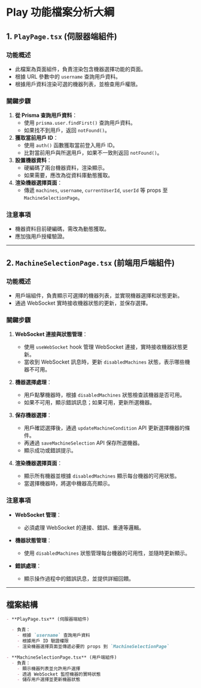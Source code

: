 # Play 功能檔案分析大綱

## 1. `PlayPage.tsx` (伺服器端組件)

### 功能概述

- 此檔案為頁面組件，負責渲染包含機器選擇功能的頁面。
- 根據 URL 參數中的 `username` 查詢用戶資料。
- 根據用戶資料渲染可選的機器列表，並檢查用戶權限。

### 關鍵步驟

1. **從 Prisma 查詢用戶資料**：
   - 使用 `prisma.user.findFirst()` 查詢用戶資料。
   - 如果找不到用戶，返回 `notFound()`。
2. **獲取當前用戶 ID**：
   - 使用 `auth()` 函數獲取當前登入用戶 ID。
   - 比對當前用戶與所選用戶，如果不一致則返回 `notFound()`。
3. **設置機器資料**：
   - 硬編碼了兩台機器資料，渲染顯示。
   - 如果需要，應改為從資料庫動態獲取。
4. **渲染機器選擇頁面**：
   - 傳遞 `machines`, `username`, `currentUserId`, `userId` 等 props 至 `MachineSelectionPage`。

### 注意事項

- 機器資料目前硬編碼，需改為動態獲取。
- 應加強用戶授權驗證。

---

## 2. `MachineSelectionPage.tsx` (前端用戶端組件)

### 功能概述

- 用戶端組件，負責顯示可選擇的機器列表，並實現機器選擇和狀態更新。
- 通過 WebSocket 實時接收機器狀態的更新，並保存選擇。

### 關鍵步驟

1. **WebSocket 連接與狀態管理**：

   - 使用 `useWebSocket` hook 管理 WebSocket 連接，實時接收機器狀態更新。
   - 當收到 WebSocket 訊息時，更新 `disabledMachines` 狀態，表示哪些機器不可用。

2. **機器選擇處理**：

   - 用戶點擊機器時，根據 `disabledMachines` 狀態檢查該機器是否可用。
   - 如果不可用，顯示錯誤訊息；如果可用，更新所選機器。

3. **保存機器選擇**：

   - 用戶確認選擇後，通過 `updateMachineCondition` API 更新選擇機器的條件。
   - 再通過 `saveMachineSelection` API 保存所選機器。
   - 顯示成功或錯誤提示。

4. **渲染機器選擇頁面**：
   - 顯示所有機器並根據 `disabledMachines` 顯示每台機器的可用狀態。
   - 當選擇機器時，將選中機器高亮顯示。

### 注意事項

- **WebSocket 管理**：
  - 必須處理 WebSocket 的連接、錯誤、重連等邏輯。
- **機器狀態管理**：

  - 使用 `disabledMachines` 狀態管理每台機器的可用性，並隨時更新顯示。

- **錯誤處理**：
  - 顯示操作過程中的錯誤訊息，並提供詳細回饋。

---

## 檔案結構

```markdown
- **PlayPage.tsx** (伺服器端組件)

  - 負責：
    - 根據 `username` 查詢用戶資料
    - 根據用戶 ID 驗證權限
    - 渲染機器選擇頁面並傳遞必要的 props 到 `MachineSelectionPage`

- **MachineSelectionPage.tsx** (用戶端組件)
  - 負責：
    - 顯示機器列表並允許用戶選擇
    - 透過 WebSocket 監控機器的實時狀態
    - 儲存用戶選擇並更新機器狀態
```
